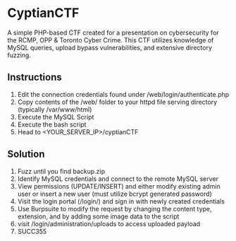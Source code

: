 # CyptianCTF
A simple PHP-based CTF created for a presentation on cybersecurity for the RCMP, OPP &amp; Toronto Cyber Crime. This CTF utilizes knowledge of MySQL queries, upload bypass vulnerabilities, and extensive directory fuzzing. 

## Instructions
1) Edit the connection credentials found under /web/login/authenticate.php
2) Copy contents of the /web/ folder to your httpd file serving directory (typically /var/www/html)
3) Execute the MySQL Script 
4) Execute the bash script
5) Head to <YOUR_SERVER_IP>/cyptianCTF

## Solution
1) Fuzz until you find backup.zip
2) Identify MySQL credentials and connect to the remote MySQL server
3) View permissions (UPDATE/INSERT) and either modify existing admin user or insert a new user (must utilize bcrypt generated password)
4) Visit the login portal (/login/) and sign in with newly created credentials 
5) Use Burpsuite to modify the request by changing the content type, extension, and by adding some image data to the script
6) visit /login/administration/uploads to access uploaded payload
7) SUCC355
